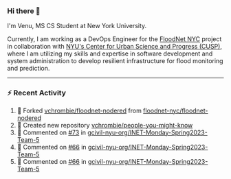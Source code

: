 ### Hi there 👋

I'm Venu, MS CS Student at New York University.

Currently, I am working as a DevOps Engineer for the [FloodNet NYC](https://www.floodnet.nyc/) project in collaboration with [NYU's Center for Urban Science and Progress (CUSP)](https://cusp.nyu.edu/), where I am utilizing my skills and expertise in software development and system administration to develop resilient infrastructure for flood monitoring and prediction.

---

### :zap: Recent Activity

<!--RECENT_ACTIVITY:start-->
1. 🔱 Forked [vchrombie/floodnet-nodered](https://github.com/vchrombie/floodnet-nodered) from [floodnet-nyc/floodnet-nodered](https://github.com/floodnet-nyc/floodnet-nodered)
2. 📔 Created new repository [vchrombie/people-you-might-know](https://github.com/vchrombie/people-you-might-know)
3. 💬 Commented on [#73](https://github.com/gcivil-nyu-org/INET-Monday-Spring2023-Team-5/pull/73#issuecomment-1482076830) in [gcivil-nyu-org/INET-Monday-Spring2023-Team-5](https://github.com/gcivil-nyu-org/INET-Monday-Spring2023-Team-5)
4. 💬 Commented on [#66](https://github.com/gcivil-nyu-org/INET-Monday-Spring2023-Team-5/pull/66#issuecomment-1482072306) in [gcivil-nyu-org/INET-Monday-Spring2023-Team-5](https://github.com/gcivil-nyu-org/INET-Monday-Spring2023-Team-5)
5. 💬 Commented on [#66](https://github.com/gcivil-nyu-org/INET-Monday-Spring2023-Team-5/pull/66#issuecomment-1481977147) in [gcivil-nyu-org/INET-Monday-Spring2023-Team-5](https://github.com/gcivil-nyu-org/INET-Monday-Spring2023-Team-5)
<!--RECENT_ACTIVITY:end-->

<!--
**vchrombie/vchrombie** is a ✨ _special_ ✨ repository because its `README.md` (this file) appears on your GitHub profile.

Here are some ideas to get you started:

- 🔭 I’m currently working on ...
- 🌱 I’m currently learning ...
- 👯 I’m looking to collaborate on ...
- 🤔 I’m looking for help with ...
- 💬 Ask me about ...
- 📫 How to reach me: ...
- 😄 Pronouns: ...
- ⚡ Fun fact: ...
-->
